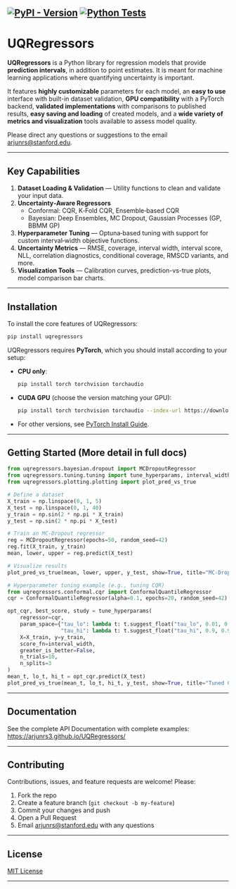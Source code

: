 [![PyPI - Version](https://img.shields.io/pypi/v/uqregressors.svg)](https://pypi.org/project/uqregressors)
[![Python Tests](https://github.com/arjunrs3/uqregressors/actions/workflows/python-tests.yml/badge.svg)](https://github.com/arjunrs3/uqregressors/actions/workflows/python-tests.yml)
-----

# UQRegressors

**UQRegressors** is a Python library for regression models that provide **prediction intervals**, in addition to point estimates. It is meant for machine learning applications where quantifying uncertainty is important. 

It features **highly customizable** parameters for each model, an **easy to use** interface with built-in dataset validation, **GPU compatibility** with a PyTorch backend, **validated implementations** with comparisons to published results, **easy saving and loading** of created models, and a **wide variety of metrics and visualization** tools available to assess model quality. 

Please direct any questions or suggestions to the email arjunrs@stanford.edu.

---

## Key Capabilities

1. **Dataset Loading & Validation** — Utility functions to clean and validate your input data.
2. **Uncertainty‑Aware Regressors**  
   - Conformal: CQR, K‑Fold CQR, Ensemble‑based CQR  
   - Bayesian: Deep Ensembles, MC Dropout, Gaussian Processes (GP, BBMM GP)
3. **Hyperparameter Tuning** — Optuna‑based tuning with support for custom interval‑width objective functions.
4. **Uncertainty Metrics** — RMSE, coverage, interval width, interval score, NLL, correlation diagnostics, conditional coverage, RMSCD variants, and more.
5. **Visualization Tools** — Calibration curves, prediction-vs-true plots, model comparison bar charts.

---

## Installation
To install the core features of UQRegressors: 
```bash
pip install uqregressors
```
UQRegressors requires **PyTorch**, which you should install according to your setup:
- **CPU only**:  
  ```bash
  pip install torch torchvision torchaudio
  ```
- **CUDA GPU** (choose the version matching your GPU):
  ```bash
  pip install torch torchvision torchaudio --index-url https://download.pytorch.org/whl/cu118
  ```
- For other versions, see [PyTorch Install Guide](https://pytorch.org/get-started/locally).
---

## Getting Started (More detail in full docs)

```python
from uqregressors.bayesian.dropout import MCDropoutRegressor
from uqregressors.tuning.tuning import tune_hyperparams, interval_width
from uqregressors.plotting.plotting import plot_pred_vs_true

# Define a dataset
X_train = np.linspace(0, 1, 5)
X_test = np.linspace(0, 1, 40)
y_train = np.sin(2 * np.pi * X_train)
y_test = np.sin(2 * np.pi * X_test)

# Train an MC‑Dropout regressor
reg = MCDropoutRegressor(epochs=50, random_seed=42)
reg.fit(X_train, y_train)
mean, lower, upper = reg.predict(X_test)

# Visualize results
plot_pred_vs_true(mean, lower, upper, y_test, show=True, title="MC‑Dropout")

# Hyperparameter tuning example (e.g., tuning CQR)
from uqregressors.conformal.cqr import ConformalQuantileRegressor
cqr = ConformalQuantileRegressor(alpha=0.1, epochs=20, random_seed=42)

opt_cqr, best_score, study = tune_hyperparams(
    regressor=cqr,
    param_space={"tau_lo": lambda t: t.suggest_float("tau_lo", 0.01, 0.1),
                 "tau_hi": lambda t: t.suggest_float("tau_hi", 0.9, 0.99)},
    X=X_train, y=y_train,
    score_fn=interval_width,
    greater_is_better=False,
    n_trials=10,
    n_splits=3
)
mean_t, lo_t, hi_t = opt_cqr.predict(X_test)
plot_pred_vs_true(mean_t, lo_t, hi_t, y_test, show=True, title="Tuned CQR")
```

---

## Documentation

See the complete API Documentation with complete examples:  
https://arjunrs3.github.io/UQRegressors/

---

## Contributing

Contributions, issues, and feature requests are welcome! Please:

1. Fork the repo  
2. Create a feature branch (`git checkout -b my-feature`)  
3. Commit your changes and push  
4. Open a Pull Request
5. Email arjunrs@stanford.edu with any questions

---

## License

[MIT License](LICENSE)

---
